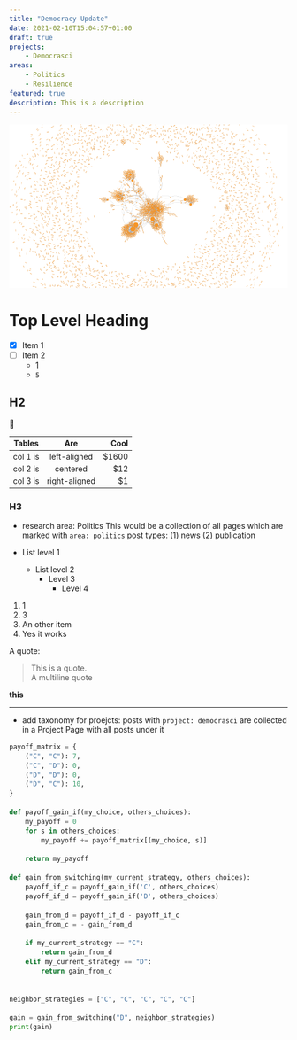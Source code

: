 ```yaml
---
title: "Democracy Update"
date: 2021-02-10T15:04:57+01:00
draft: true
projects:
    - Democrasci
areas:
    - Politics
    - Resilience
featured: true
description: This is a description
---
```




![An alt text](/teaching/complex-networks/mobility-net.png)


# Top Level Heading

- [x] Item 1
- [ ] Item 2
    - 1
    - `5`

## H2

🙂

| Tables   |      Are      |  Cool |
|----------|:-------------:|------:|
| col 1 is |  left-aligned | $1600 |
| col 2 is |    centered   |   $12 |
| col 3 is | right-aligned |    $1 |

### H3
- research area: Politics
  This would be a collection of all pages which are marked with `area: politics`
  post types: (1) news (2) publication

- List level 1
    - List level 2
        - Level 3
            - Level 4

1. 1
2. 3
3. An other item
4. Yes it works


A quote:

> This is a quote.<br>
> A multiline quote

**this**

---

- add taxonomy for proejcts:
  posts with `project: democrasci` are collected in a Project Page with all posts under it

```python {linenos=table,hl_lines=[8,"15-17"]}
payoff_matrix = {
    ("C", "C"): 7,
    ("C", "D"): 0,
    ("D", "D"): 0,
    ("D", "C"): 10,
}

def payoff_gain_if(my_choice, others_choices):
    my_payoff = 0
    for s in others_choices:
        my_payoff += payoff_matrix[(my_choice, s)]

    return my_payoff

def gain_from_switching(my_current_strategy, others_choices):
    payoff_if_c = payoff_gain_if('C', others_choices)
    payoff_if_d = payoff_gain_if('D', others_choices)

    gain_from_d = payoff_if_d - payoff_if_c
    gain_from_c = - gain_from_d

    if my_current_strategy == "C":
        return gain_from_d
    elif my_current_strategy == "D":
        return gain_from_c


neighbor_strategies = ["C", "C", "C", "C", "C"]

gain = gain_from_switching("D", neighbor_strategies)
print(gain)
```


